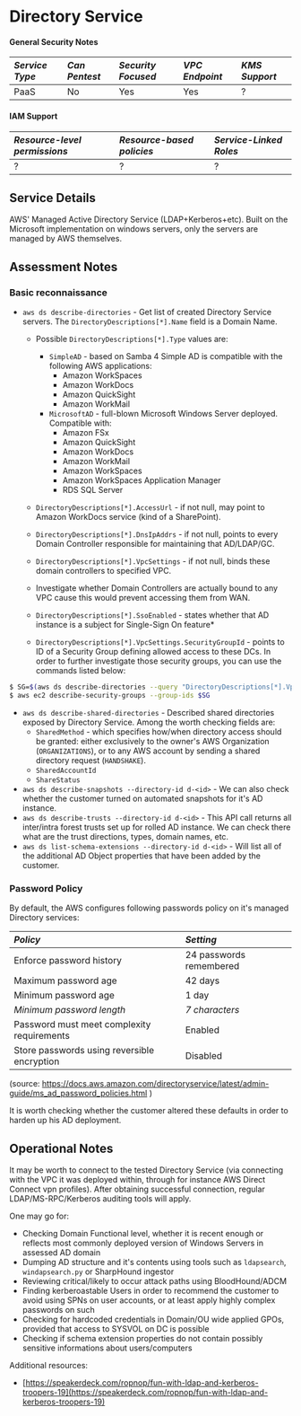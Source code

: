 # Directory Service

#### General Security Notes

| *Service Type* | *Can Pentest* | *Security Focused* | *VPC Endpoint* | *KMS Support*  |
|:---------------|:--------------|:-------------------|:---------------|:---------------|
| PaaS           | No            | Yes                | Yes            | ?              |

#### IAM Support

| *Resource-level permissions* | *Resource-based policies* | *Service-Linked Roles*  |
|:-----------------------------|:--------------------------|:------------------------|
| ?                            | ?                         | ?                       |

## Service Details

AWS' Managed Active Directory Service (LDAP+Kerberos+etc). Built on the Microsoft implementation on windows servers, only the servers are managed by AWS themselves.

## Assessment Notes

### Basic reconnaissance

* `aws ds describe-directories` - Get list of created Directory Service servers. The `DirectoryDescriptions[*].Name` field is a Domain Name.
  * Possible `DirectoryDescriptions[*].Type` values are:
    * `SimpleAD` - based on Samba 4
      Simple AD is compatible with the following AWS applications: 
      * Amazon WorkSpaces
      * Amazon WorkDocs
      * Amazon QuickSight
      * Amazon WorkMail
    * `MicrosoftAD` - full-blown Microsoft Windows Server deployed.
      Compatible with:
      * Amazon FSx
      * Amazon QuickSight
      * Amazon WorkDocs
      * Amazon WorkMail
      * Amazon WorkSpaces
      * Amazon WorkSpaces Application Manager
      * RDS SQL Server

  * `DirectoryDescriptions[*].AccessUrl` - if not null, may point to Amazon WorkDocs service (kind of a SharePoint).
  * `DirectoryDescriptions[*].DnsIpAddrs` - if not null, points to every Domain Controller responsible for maintaining that AD/LDAP/GC.
  * `DirectoryDescriptions[*].VpcSettings` - if not null, binds these domain controllers to specified VPC. 
  * Investigate whether Domain Controllers are actually bound to any VPC cause this would prevent accessing them from WAN.
  * `DirectoryDescriptions[*].SsoEnabled` - states whether that AD instance is a subject for Single-Sign On feature*
  * `DirectoryDescriptions[*].VpcSettings.SecurityGroupId` - points to ID of a Security Group defining allowed access to these DCs. In order to further investigate those security groups, you can use the commands listed below:

```bash
$ SG=$(aws ds describe-directories --query "DirectoryDescriptions[*].VpcSettings.SecurityGroupId" --output text)
$ aws ec2 describe-security-groups --group-ids $SG
```

* `aws ds describe-shared-directories` - Described shared directories exposed by Directory Service. Among the worth checking fields are:
  * `SharedMethod` - which specifies how/when directory access should be granted: either exclusively to the owner's AWS Organization (`ORGANIZATIONS`), or to any
    AWS account by sending a shared directory request (`HANDSHAKE`).
  * `SharedAccountId`
  * `ShareStatus`
* `aws ds describe-snapshots --directory-id d-<id>` - We can also check whether the customer turned on automated snapshots for it's AD instance.
* `aws ds describe-trusts --directory-id d-<id>` - This API call returns all inter/intra forest trusts set up for rolled AD instance. We can check there
    what are the trust directions, types, domain names, etc.
* `aws ds list-schema-extensions --directory-id d-<id>` - Will list all of the additional AD Object properties that have been added by the customer.

### Password Policy

By default, the AWS configures following passwords policy on it's managed Directory services:

| *Policy*                                    | *Setting*                 |
|:--------------------------------------------|:--------------------------|
| Enforce password history                    | 24 passwords remembered   |
| Maximum password age                        | 42 days                   |
| Minimum password age	                      | 1 day                     |
| *Minimum password length*                   | *7 characters*            |
| Password must meet complexity requirements  | Enabled                   |
| Store passwords using reversible encryption | Disabled                  |

(source: https://docs.aws.amazon.com/directoryservice/latest/admin-guide/ms_ad_password_policies.html )

It is worth checking whether the customer altered these defaults in order to harden up his AD deployment.

## Operational Notes

It may be worth to connect to the tested Directory Service (via connecting with the VPC it was deployed within, through for instance AWS Direct Connect vpn profiles). After obtaining successful connection, regular LDAP/MS-RPC/Kerberos auditing tools will apply. 

One may go for:

* Checking Domain Functional level, whether it is recent enough or reflects most commonly deployed version of Windows Servers in assessed AD domain
* Dumping AD structure and it's contents using tools such as `ldapsearch`, `windapsearch.py` or SharpHound ingestor
* Reviewing critical/likely to occur attack paths using BloodHound/ADCM
* Finding kerberoastable Users in order to recommend the customer to avoid using SPNs on user accounts, or at least apply highly complex passwords on such
* Checking for hardcoded credentials in Domain/OU wide applied GPOs, provided that access to SYSVOL on DC is possible
* Checking if schema extension properties do not contain possibly sensitive informations about users/computers

Additional resources:

* [https://speakerdeck.com/ropnop/fun-with-ldap-and-kerberos-troopers-19](https://speakerdeck.com/ropnop/fun-with-ldap-and-kerberos-troopers-19)
